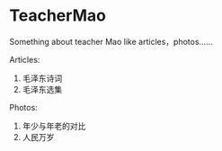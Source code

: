 # TeacherMao
Something about teacher Mao like articles，photos......

Articles:
1. 毛泽东诗词
2. 毛泽东选集

Photos:
1. 年少与年老的对比
2. 人民万岁

